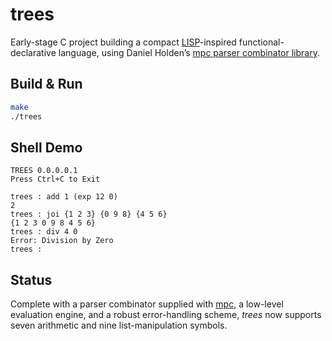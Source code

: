 # trees

Early-stage C project building a compact [LISP](https://en.wikipedia.org/wiki/Lisp_(programming_language))-inspired functional-declarative language, using Daniel Holden’s [mpc parser combinator library](https://github.com/orangeduck/mpc).

## Build & Run
```bash
make
./trees
```
## Shell Demo
```
TREES 0.0.0.0.1
Press Ctrl+C to Exit

trees : add 1 (exp 12 0)
2
trees : joi {1 2 3} {0 9 8} {4 5 6}
{1 2 3 0 9 8 4 5 6}
trees : div 4 0
Error: Division by Zero
trees : 
```
## Status
Complete with a parser combinator supplied with [mpc](https://github.com/orangeduck/mpc), a low-level evaluation engine, and a robust error-handling scheme, <i> trees </i> now supports seven arithmetic and nine list-manipulation symbols.
 
